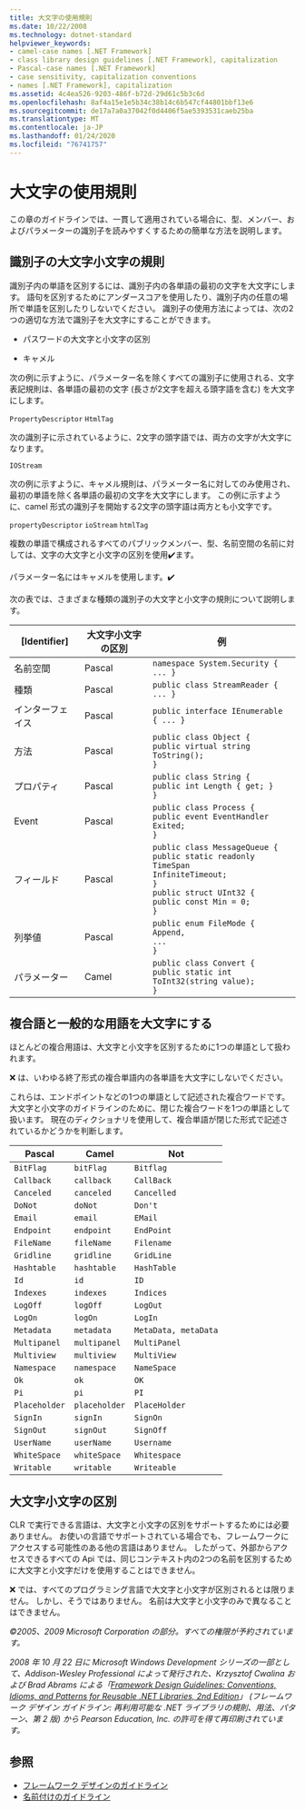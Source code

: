```yaml
---
title: 大文字の使用規則
ms.date: 10/22/2008
ms.technology: dotnet-standard
helpviewer_keywords:
- camel-case names [.NET Framework]
- class library design guidelines [.NET Framework], capitalization
- Pascal-case names [.NET Framework]
- case sensitivity, capitalization conventions
- names [.NET Framework], capitalization
ms.assetid: 4c4ea526-9203-486f-b72d-29d61c5b3c6d
ms.openlocfilehash: 8af4a15e1e5b34c38b14c6b547cf44801bbf13e6
ms.sourcegitcommit: de17a7a0a37042f0d4406f5ae5393531caeb25ba
ms.translationtype: MT
ms.contentlocale: ja-JP
ms.lasthandoff: 01/24/2020
ms.locfileid: "76741757"
---
```

# <a name="capitalization-conventions"></a>大文字の使用規則
この章のガイドラインでは、一貫して適用されている場合に、型、メンバー、およびパラメーターの識別子を読みやすくするための簡単な方法を説明します。

## <a name="capitalization-rules-for-identifiers"></a>識別子の大文字小文字の規則
 識別子内の単語を区別するには、識別子内の各単語の最初の文字を大文字にします。 語句を区別するためにアンダースコアを使用したり、識別子内の任意の場所で単語を区別したりしないでください。 識別子の使用方法によっては、次の2つの適切な方法で識別子を大文字にすることができます。

- パスワードの大文字と小文字の区別

- キャメル

 次の例に示すように、パラメーター名を除くすべての識別子に使用される、文字表記規則は、各単語の最初の文字 (長さが2文字を超える頭字語を含む) を大文字にします。

 `PropertyDescriptor`
 `HtmlTag`

 次の識別子に示されているように、2文字の頭字語では、両方の文字が大文字になります。

 `IOStream`

 次の例に示すように、キャメル規則は、パラメーター名に対してのみ使用され、最初の単語を除く各単語の最初の文字を大文字にします。 この例に示すように、camel 形式の識別子を開始する2文字の頭字語は両方とも小文字です。

 `propertyDescriptor`
 `ioStream`
 `htmlTag`

 複数の単語で構成されるすべてのパブリックメンバー、型、名前空間の名前に対しては、文字の大文字と小文字の区別を使用✔️ます。

 パラメーター名にはキャメルを使用します。✔️

 次の表では、さまざまな種類の識別子の大文字と小文字の規則について説明します。

|[Identifier]|大文字小文字の区別|例|
|----------------|------------|-------------|
|名前空間|Pascal|`namespace System.Security { ... }`|
|種類|Pascal|`public class StreamReader { ... }`|
|インターフェイス|Pascal|`public interface IEnumerable { ... }`|
|方法|Pascal|`public class Object {` <br />  `public virtual string ToString();` <br /> `}`|
|プロパティ|Pascal|`public class String {` <br />  `public int Length { get; }` <br /> `}`|
|Event|Pascal|`public class Process {` <br />  `public event EventHandler Exited;` <br /> `}`|
|フィールド|Pascal|`public class MessageQueue {` <br />  `public static readonly TimeSpan` <br /> `InfiniteTimeout;` <br /> `}` <br /> `public struct UInt32 {` <br />  `public const Min = 0;` <br /> `}`|
|列挙値|Pascal|`public enum FileMode {` <br />  `Append,` <br />  `...` <br /> `}`|
|パラメーター|Camel|`public class Convert {` <br />  `public static int ToInt32(string value);` <br /> `}`|

## <a name="capitalizing-compound-words-and-common-terms"></a>複合語と一般的な用語を大文字にする
 ほとんどの複合用語は、大文字と小文字を区別するために1つの単語として扱われます。

 ❌ は、いわゆる終了形式の複合単語内の各単語を大文字にしないでください。

 これらは、エンドポイントなどの1つの単語として記述された複合ワードです。 大文字と小文字のガイドラインのために、閉じた複合ワードを1つの単語として扱います。 現在のディクショナリを使用して、複合単語が閉じた形式で記述されているかどうかを判断します。

|Pascal|Camel|Not|
|------------|-----------|---------|
|`BitFlag`|`bitFlag`|`Bitflag`|
|`Callback`|`callback`|`CallBack`|
|`Canceled`|`canceled`|`Cancelled`|
|`DoNot`|`doNot`|`Don't`|
|`Email`|`email`|`EMail`|
|`Endpoint`|`endpoint`|`EndPoint`|
|`FileName`|`fileName`|`Filename`|
|`Gridline`|`gridline`|`GridLine`|
|`Hashtable`|`hashtable`|`HashTable`|
|`Id`|`id`|`ID`|
|`Indexes`|`indexes`|`Indices`|
|`LogOff`|`logOff`|`LogOut`|
|`LogOn`|`logOn`|`LogIn`|
|`Metadata`|`metadata`|`MetaData, metaData`|
|`Multipanel`|`multipanel`|`MultiPanel`|
|`Multiview`|`multiview`|`MultiView`|
|`Namespace`|`namespace`|`NameSpace`|
|`Ok`|`ok`|`OK`|
|`Pi`|`pi`|`PI`|
|`Placeholder`|`placeholder`|`PlaceHolder`|
|`SignIn`|`signIn`|`SignOn`|
|`SignOut`|`signOut`|`SignOff`|
|`UserName`|`userName`|`Username`|
|`WhiteSpace`|`whiteSpace`|`Whitespace`|
|`Writable`|`writable`|`Writeable`|

## <a name="case-sensitivity"></a>大文字小文字の区別
 CLR で実行できる言語は、大文字と小文字の区別をサポートするためには必要ありません。 お使いの言語でサポートされている場合でも、フレームワークにアクセスする可能性のある他の言語はありません。 したがって、外部からアクセスできるすべての Api では、同じコンテキスト内の2つの名前を区別するために大文字と小文字だけを使用することはできません。

 ❌ では、すべてのプログラミング言語で大文字と小文字が区別されるとは限りません。 しかし、そうではありません。 名前は大文字と小文字のみで異なることはできません。

 *©2005、2009 Microsoft Corporation の部分。すべての権限が予約されています。*

 *2008 年 10 月 22 日に Microsoft Windows Development シリーズの一部として、Addison-Wesley Professional によって発行された、Krzysztof Cwalina および Brad Abrams による「[Framework Design Guidelines: Conventions, Idioms, and Patterns for Reusable .NET Libraries, 2nd Edition](https://www.informit.com/store/framework-design-guidelines-conventions-idioms-and-9780321545619)」 (フレームワーク デザイン ガイドライン: 再利用可能な .NET ライブラリの規則、用法、パターン、第 2 版) から Pearson Education, Inc. の許可を得て再印刷されています。*

## <a name="see-also"></a>参照

- [フレームワーク デザインのガイドライン](../../../docs/standard/design-guidelines/index.md)
- [名前付けのガイドライン](../../../docs/standard/design-guidelines/naming-guidelines.md)
